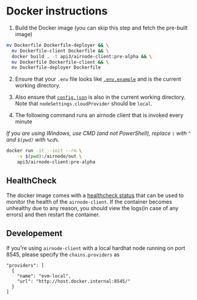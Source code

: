 # Docker instructions

1. Build the Docker image (you can skip this step and fetch the pre-built image)
```sh
mv Dockerfile Dockerfile-deployer && \
  mv Dockerfile-client Dockerfile && \
  docker build . -t api3/airnode-client:pre-alpha && \
  mv Dockerfile Dockerfile-client && \
  mv Dockerfile-deployer Dockerfile
```

2. Ensure that your `.env` file looks like [`.env.example`](https://github.com/api3dao/airnode/blob/pre-alpha/packages/node/__dev__/.env.example) and is the current working directory.

3. Also ensure that [`config.json`](https://github.com/api3dao/airnode/blob/pre-alpha/packages/node/__dev__/config.json.example) is also in the current working directory.
Note that `nodeSettings.cloudProvider` should be `local`.

4. The following command runs an airnode client that is invoked every minute

*If you are using Windows, use CMD (and not PowerShell), replace `\` with `^` and `$(pwd)` with `%cd%`.*

```sh
docker run -it --init --rm \
    -v $(pwd):/airnode/out \
    api3/airnode-client:pre-alpha
```

## HealthCheck

The docker image comes with a [healthcheck status](https://docs.docker.com/engine/reference/builder/#healthcheck) that can be used to monitor the health of the `airnode-client`. If the container becomes unhealthy due to any reason, you should view the logs(in case of any errors) and then restart the container.

## Developement

If you're using `airnode-client` with a local hardhat node running on port 8545, please specify the `chains.providers` as 

```
"providers": [
  {
    "name": "evm-local",
    "url": "http://host.docker.internal:8545/"
  }
]
```